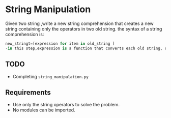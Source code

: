 # String Manipulation

Given two string ,write a new string comprehension that creates a new string containing only the operators in two old string.
the syntax of a string comprehension is:

```python
new_stringt=[expression for item in old_string ]
-in this step,expression is a function that converts each old string, upper case, to lowercase and in reverse order and replaces the first old string with the second   old string.
```

## TODO

- Completing `string_manipulation.py`

## Requirements

- Use only the string operators to solve the problem.
- No modules can be imported.
